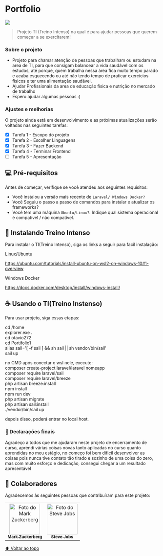 # Portfolio



<img src="https://miro.medium.com/max/700/1*mQftYbY07wgHw9l-XxvqAw.jpeg">

> Projeto TI (Treino Intenso) na qual é para ajudar pessoas que querem começar a se exercitarem!

### Sobre o projeto

- Projeto para chamar atenção de pessoas que trabalham ou estudam na area de TI, para que consigam balancear a vida saudável com os estudos, até porque, quem trabalha nessa área fica muito tempo parado e acaba esquecendo ou até não tendo tempo de praticar exercícios físicos e ter uma alimentação saudável.
- Ajudar Profissionais da area de educação fisica e nutrição no mercado de trabalho
- Espero ajudar algumas pessoas :)

### Ajustes e melhorias

O projeto ainda está em desenvolvimento e as próximas atualizações serão voltadas nas seguintes tarefas:

- [x] Tarefa 1 - Escopo do projeto
- [x] Tarefa 2 - Escolher Linguagens
- [x] Tarefa 3 - Fazer Backend
- [x] Tarefa 4 - Terminar Frontend
- [ ] Tarefa 5 - Apresentação

## 💻 Pré-requisitos

Antes de começar, verifique se você atendeu aos seguintes requisitos:
<!---Estes são apenas requisitos de exemplo. Adicionar, duplicar ou remover conforme necessário--->
* Você instalou a versão mais recente de `Laravel/ Windows Docker?`
* Você Seguiu o passo a passo  de comandos para instalar e atualizar os frameworks?
* Você tem uma máquina `Ubuntu/Linux?`. Indique qual sistema operacional é compatível / não compatível.

## 🚀 Instalando Treino Intenso

Para instalar o TI(Treino Intenso), siga os links a seguir para facil instalação:

Linux/Ubuntu

https://ubuntu.com/tutorials/install-ubuntu-on-wsl2-on-windows-10#1-overview

Windows Docker

https://docs.docker.com/desktop/install/windows-install/

## ☕ Usando o TI(Treino Instenso)

Para usar projeto, siga essas etapas:

cd /home
<br>
explorer.exe .
<br>
cd otavio272
<br>
cd Portifolio1
<br>
alias sail='[ -f sail ] && sh sail || sh vendor/bin/sail'
<br>
sail up
<br>

no CMD após conectar o wsl nele, execute:
<br>
composer create-project laravel/laravel nomeapp
<br>
composer require laravel/sail
<br>
composer require laravel/breeze
<br>
php artisan breeze:install
<br>
npm install
<br>
npm run dev
<br>
php artisan migrate
<br>
php artisan sail:install
<br>
./vendor/bin/sail up
<br>

depois disso, poderá entrar no local host.

### 🤝 Declarações finais

Agradeço a todos que me ajudaram neste projeto de encerramento de curso, aprendi várias coisas novas tanto aplicadas no curso quanto aprendidas no meu estágio, no começo foi bem dificil desenvolver as coisas pois nunca tive contato tão tirado e sozinho de uma coisa do zero, mas com muito esforço e dedicação, consegui chegar a um resultado apresentável 

## 🤝 Colaboradores

Agradecemos às seguintes pessoas que contribuíram para este projeto:

<table>
  <tr>
    <td align="center">
      <a href="#">
        <img src="https://s2.glbimg.com/FUcw2usZfSTL6yCCGj3L3v3SpJ8=/smart/e.glbimg.com/og/ed/f/original/2019/04/25/zuckerberg_podcast.jpg" width="100px;" alt="Foto do Mark Zuckerberg"/><br>
        <sub>
          <b>Mark Zuckerberg</b>
        </sub>
      </a>
    </td>
    <td align="center">
      <a href="#">
        <img src="https://miro.medium.com/max/360/0*1SkS3mSorArvY9kS.jpg" width="100px;" alt="Foto do Steve Jobs"/><br>
        <sub>
          <b>Steve Jobs</b>
        </sub>
      </a>
    </td>
  </tr>
</table>

[⬆ Voltar ao topo](#nome-do-projeto)<br>

